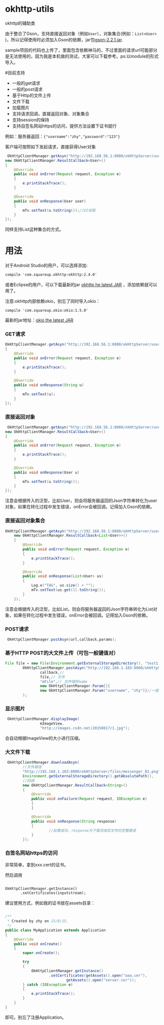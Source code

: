 # okhttp-utils
okhttp的辅助类


由于整合了Gson，支持直接返回对象（例如`User`），对象集合(例如：`List<User>` )，所以记得使用时必须加入Gson的依赖，jar包[gson-2.2.1.jar](gson-2.2.1.jar).

sample项目的代码也上传了，里面包含依赖神马的，不过里面的请求url可能部分是无法使用的，因为我是本机做的测试，大家可以下载参考。ps:以module的形式导入。

#目前支持
* 一般的get请求
* 一般的post请求
* 基于Http的文件上传
* 文件下载
* 加载图片
* 支持请求回调，直接返回对象、对象集合
* 支持session的保持
* 支持自签名网站https的访问，提供方法设置下证书就行

例如：服务器返回：`{"username":"zhy","password":"123"}`

客户端可按照如下发起请求，直接获得User对象

```java
 OkHttpClientManager.getAsyn("http://192.168.56.1:8080/okHttpServer/user!getUser",
new OkHttpClientManager.ResultCallback<User>()
{
    @Override
    public void onError(Request request, Exception e)
    {
        e.printStackTrace();
    }

    @Override
    public void onResponse(User user)
    {
        mTv.setText(u.toString());//UI线程
    }
});
```
同样支持List<User>这种集合的方式。





# 用法

对于Android Studio的用户，可以选择添加:

```xml
compile 'com.squareup.okhttp:okhttp:2.4.0'

```
或者Eclipse的用户，可以下载最新的jar [okhttp he latest JAR](https://search.maven.org/remote_content?g=com.squareup.okhttp&a=okhttp&v=LATEST) ，添加依赖就可以用了。

注意:okhttp内部依赖okio，别忘了同时导入okio：

`compile 'com.squareup.okio:okio:1.5.0'`

最新的jar地址：[okio the latest JAR](https://search.maven.org/remote_content?g=com.squareup.okio&a=okio&v=LATEST)


### GET请求

```java
OkHttpClientManager.getAsyn("http://192.168.56.1:8080/okHttpServer/user!getSimpleString", new OkHttpClientManager.ResultCallback<String>()
{
    @Override
    public void onError(Request request, Exception e)
    {
        e.printStackTrace();
    }

    @Override
    public void onResponse(String u)
    {
        mTv.setText(u);
    }
});
```

### 直接返回对象

```java
 OkHttpClientManager.getAsyn("http://192.168.56.1:8080/okHttpServer/user!getUser",
new OkHttpClientManager.ResultCallback<User>()
{
    @Override
    public void onError(Request request, Exception e)
    {
        e.printStackTrace();
    }

    @Override
    public void onResponse(User u)
    {
        mTv.setText(u.toString());
    }
});

```
注意会根据传入的泛型，比如User，则会将服务器返回的Json字符串转化为user对象，如果在转化过程中发生错误，onError会被回调。记得加入Gson的依赖。


### 直接返回对象集合

```java
OkHttpClientManager.getAsyn("http://192.168.56.1:8080/okHttpServer/user!getUsers",
    new OkHttpClientManager.ResultCallback<List<User>>()
    {
        @Override
        public void onError(Request request, Exception e)
        {
            e.printStackTrace();
        }

        @Override
        public void onResponse(List<User> us)
        {
            Log.e("TAG", us.size() + "");
            mTv.setText(us.get(1).toString());
        }
    });
```
注意会根据传入的泛型，比如List<User>，则会将服务器返回的Json字符串转化为List<User>对象，如果在转化过程中发生错误，onError会被回调。记得加入Gson的依赖。

### POST请求

```java
 OkHttpClientManager.postAsyn(url,callback,params);
```

### 基于HTTP POST的大文件上传（可包一般键值对）

```java
File file = new File(Environment.getExternalStorageDirectory(), "test1.txt");
        OkHttpClientManager.postAsyn("http://192.168.1.103:8080/okHttpServer/fileUpload",//
                callback,//
                file,// 文件
                "mFile",// 文件域的name
                new OkHttpClientManager.Param[]{
                new OkHttpClientManager.Param("username", "zhy")}//一般的键值对，可为null
        );
```

### 显示图片

```java
 OkHttpClientManager.displayImage(
 				mImageView, 
 				"http://images.csdn.net/20150817/1.jpg");

```
会自动根据ImageView的大小进行压缩。

### 大文件下载

```java
 OkHttpClientManager.downloadAsyn(
 		//文件路径
 		"http://192.168.1.103:8080/okHttpServer/files/messenger_01.png", 		//文件存储路径
 		Environment.getExternalStorageDirectory().getAbsolutePath(), 
 		//回调
 		new OkHttpClientManager.ResultCallback<String>()
        {
            @Override
            public void onFailure(Request request, IOException e)
            {
            }

            @Override
            public void onResponse(String response)
            {
					//如果成功，response为下载完成后文件的完整路径
            }
        });
```

### 自签名网站https的访问

非常简单，拿到xxx.cert的证书。

然后调用

```xml

OkHttpClientManager.getInstance()
       .setCertificates(inputstream);
```

建议使用方式，例如我的证书放在assets目录：

```java

/**
 * Created by zhy on 15/8/25.
 */
public class MyApplication extends Application
{
    @Override
    public void onCreate()
    {
        super.onCreate();

        try
        {
            OkHttpClientManager.getInstance()
                    .setCertificates(getAssets().open("aaa.cer"),
                            getAssets().open("server.cer"));
        } catch (IOException e)
        {
            e.printStackTrace();
        }
    }
}
```
即可。别忘了注册Application。

